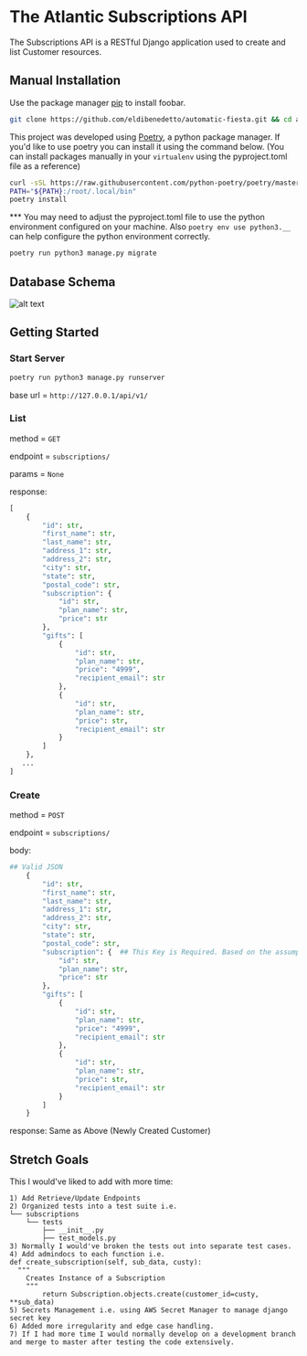 # The Atlantic Subscriptions API

The Subscriptions API is a RESTful Django application used to create and list Customer resources.
## Manual Installation

Use the package manager [pip](https://pip.pypa.io/en/stable/) to install foobar.

```bash
git clone https://github.com/eldibenedetto/automatic-fiesta.git && cd automatic-fiesta
```
This project was developed using [Poetry](https://github.com/python-poetry/poetry), a python package manager. If you'd like to use poetry you can install it using the command below. (You can install packages manually in your ```virtualenv``` using the pyproject.toml file as a reference)
```bash
curl -sSL https://raw.githubusercontent.com/python-poetry/poetry/master/install-poetry.py | python3 -
PATH="${PATH}:/root/.local/bin"
poetry install
```
*** You may need to adjust the pyproject.toml file to use the python environment configured on your machine. Also ```poetry env use python3.__``` can help configure the python environment correctly.

```bash
poetry run python3 manage.py migrate
```

## Database Schema
![alt text](https://github.com/eldibenedetto/upgraded-barnacle/blob/main/Screen%20Shot%202021-06-07%20at%2011.59.40%20PM.png?raw=true)

## Getting Started
### Start Server
```bash
poetry run python3 manage.py runserver
```

base url = ```http://127.0.0.1/api/v1/```

### List

method = ```GET```

endpoint = ```subscriptions/```

params = ```None```

response:
```python
[
    {
        "id": str,
        "first_name": str,
        "last_name": str,
        "address_1": str,
        "address_2": str,
        "city": str,
        "state": str,
        "postal_code": str,
        "subscription": {
            "id": str,
            "plan_name": str,
            "price": str
        },
        "gifts": [
            {
                "id": str,
                "plan_name": str,
                "price": "4999",
                "recipient_email": str
            },
            {
                "id": str,
                "plan_name": str,
                "price": str,
                "recipient_email": str
            }
        ]
    },
   ...
]
```
### Create
method = ```POST```

endpoint = ```subscriptions/```

body:
```python
## Valid JSON
    {
        "id": str,
        "first_name": str,
        "last_name": str,
        "address_1": str,
        "address_2": str,
        "city": str,
        "state": str,
        "postal_code": str,
        "subscription": {  ## This Key is Required. Based on the assumption that a Customer must have some kind of subscription
            "id": str,
            "plan_name": str,
            "price": str
        },
        "gifts": [
            {
                "id": str,
                "plan_name": str,
                "price": "4999",
                "recipient_email": str
            },
            {
                "id": str,
                "plan_name": str,
                "price": str,
                "recipient_email": str
            }
        ]
    }
```

response: Same as Above (Newly Created Customer)

## Stretch Goals
This I would've liked to add with more time:
```
1) Add Retrieve/Update Endpoints
2) Organized tests into a test suite i.e.
└── subscriptions
    └── tests
        ├── __init__.py
        ├── test_models.py
3) Normally I would've broken the tests out into separate test cases.
4) Add admindocs to each function i.e.
def create_subscription(self, sub_data, custy):
  """
    Creates Instance of a Subscription
    """
		return Subscription.objects.create(customer_id=custy, **sub_data)
5) Secrets Management i.e. using AWS Secret Manager to manage django secret key
6) Added more irregularity and edge case handling.
7) If I had more time I would normally develop on a development branch and merge to master after testing the code extensively.
```
